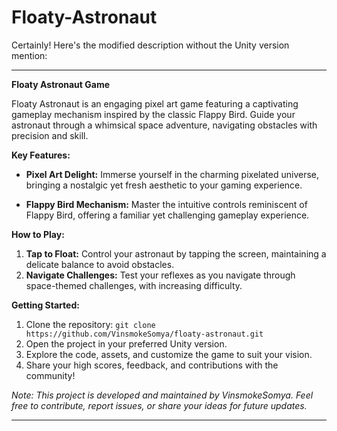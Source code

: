 # Floaty-Astronaut
Certainly! Here's the modified description without the Unity version mention:

---

**Floaty Astronaut Game**

Floaty Astronaut is an engaging pixel art game featuring a captivating gameplay mechanism inspired by the classic Flappy Bird. Guide your astronaut through a whimsical space adventure, navigating obstacles with precision and skill.

**Key Features:**
- **Pixel Art Delight:** Immerse yourself in the charming pixelated universe, bringing a nostalgic yet fresh aesthetic to your gaming experience.

- **Flappy Bird Mechanism:** Master the intuitive controls reminiscent of Flappy Bird, offering a familiar yet challenging gameplay experience.

**How to Play:**
1. **Tap to Float:** Control your astronaut by tapping the screen, maintaining a delicate balance to avoid obstacles.
2. **Navigate Challenges:** Test your reflexes as you navigate through space-themed challenges, with increasing difficulty.

**Getting Started:**
1. Clone the repository: `git clone https://github.com/VinsmokeSomya/floaty-astronaut.git`
2. Open the project in your preferred Unity version.
3. Explore the code, assets, and customize the game to suit your vision.
4. Share your high scores, feedback, and contributions with the community!


*Note: This project is developed and maintained by VinsmokeSomya. Feel free to contribute, report issues, or share your ideas for future updates.*

---

